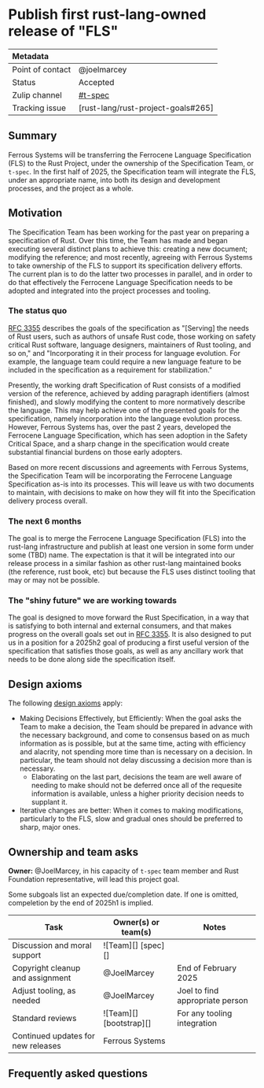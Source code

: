 # Publish first rust-lang-owned release of "FLS"

| Metadata           |                                    |
| :--                | :--                                |
| Point of contact   | @joelmarcey                        |
| Status             | Accepted                           |
| Zulip channel      | [#t-spec][channel]                 |
| Tracking issue     | [rust-lang/rust-project-goals#265] |

[channel]: https://rust-lang.zulipchat.com/#narrow/channel/399173-t-spec

## Summary

Ferrous Systems will be transferring the Ferrocene Language Specification (FLS) to the Rust Project, under the ownership of the Specification Team, or `t-spec`. In the first half of 2025, the Specification team will integrate the FLS, under an appropriate name, into both its design and development processes, and the project as a whole.

## Motivation

The Specification Team has been working for the past year on preparing a specification of Rust. Over this time, the Team has made and began executing several distinct plans to achieve this: creating a new document; modifying the reference; and most recently, agreeing with Ferrous Systems to take ownership of the FLS to support its specification delivery efforts. The current plan is to do the latter two processes in parallel, and in order to do that effectively the Ferrocene Language Specification needs to be adopted and integrated into the project processes and tooling.

### The status quo

[RFC 3355] describes the goals of the specification as  "\[Serving\] the needs of Rust users, such as authors of unsafe Rust code, those working on safety critical Rust software, language designers, maintainers of Rust tooling, and so on," and "Incorporating it in their process for language evolution. For example, the language team could require a new language feature to be included in the specification as a requirement for stabilization."

Presently, the working draft Specification of Rust consists of a modified version of the reference, achieved by adding paragraph identifiers (almost finished), and slowly modifying the content to more normatively describe the language. This may help achieve one of the presented goals for the specification, namely incorporation into the language evolution process. 
However, Ferrous Systems has, over the past 2 years, developed the Ferrocene Language Specification, which has seen adoption in the Safety Critical Space, and a sharp change in the specification would create substantial financial burdens on those early adopters. 

Based on more recent discussions and agreements with Ferrous Systems, the Specification Team will be incorporating the Ferrocene Language Specification as-is into its processes. This will leave us with two documents to maintain, with decisions to make on how they will fit into the Specification delivery process overall.

### The next 6 months

The goal is to merge the Ferrocene Language Specification (FLS) into the rust-lang infrastructure and publish at least one version in some form under some (TBD) name. The expectation is that it will be integrated into our release process in a similar fashion as other rust-lang maintained books (the reference, rust book, etc) but because the FLS uses distinct tooling that may or may not be possible.

### The "shiny future" we are working towards

The goal is designed to move forward the Rust Specification, in a way that is satisfying to both internal and external consumers, and that makes progress on the overall goals set out in [RFC 3355]. It is also designed to put us in a position for a 2025h2 goal of producing a first useful version of the specification that satisfies those goals, as well as any ancillary work that needs to be done along side the specification itself. 

[RFC 3355]: https://rust-lang.github.io/rfcs/3355-rust-spec.html

## Design axioms

The following [design axioms][da] apply:
* Making Decisions Effectively, but Efficiently: When the goal asks the Team to make a decision, the Team should be prepared in advance with the necessary background, and come to consensus based on as much information as is possible, but at the same time, acting with efficiency and alacrity, not spending more time than is necessary on a decision. In particular, the team should not delay discussing a decision more than is necessary.
    * Elaborating on the last part, decisions the team are well aware of needing to make should not be deferred once all of the requesite information is available, unless a higher priority decision needs to supplant it.
* Iterative changes are better: When it comes to making modifications, particularly to the FLS, slow and gradual ones should be preferred to sharp, major ones.

[da]: ../about/design_axioms.md

## Ownership and team asks

**Owner:** @JoelMarcey, in his capacity of `t-spec` team member and Rust Foundation representative, will lead this project goal.

Some subgoals list an expected due/completion date. If one is omitted, compeletion by the end of 2025h1 is implied.

| Task                               | Owner(s) or team(s)            | Notes                           |
|------------------------------------|--------------------------------|---------------------------------|
| Discussion and moral support       | ![Team][] [spec][]             |                                 |
| Copyright cleanup and assignment   | @JoelMarcey                    | End of February 2025            |
| Adjust tooling, as needed          | @JoelMarcey                    | Joel to find appropriate person |
| Standard reviews                   | ![Team][] [bootstrap][]        | For any tooling integration     |
| Continued updates for new releases | Ferrous Systems                |                                 |

## Frequently asked questions
